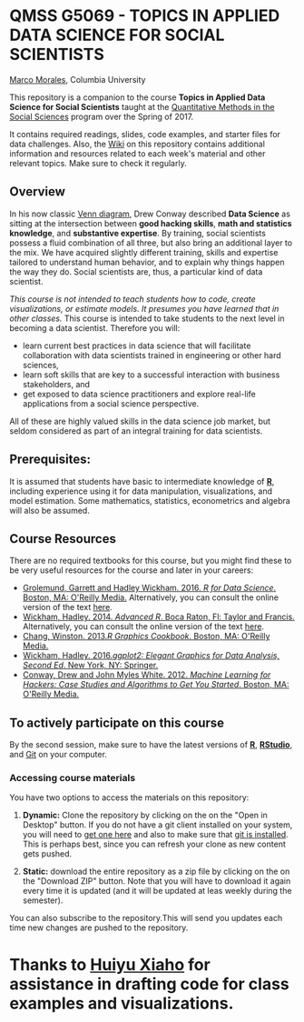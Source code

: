 

# QMSS G5069 -  TOPICS IN APPLIED DATA SCIENCE FOR SOCIAL SCIENTISTS

[Marco Morales](mailto:mam2519@columbia.edu), Columbia University

This repository is a companion to the course **Topics in Applied Data
Science for Social Scientists** taught at the
[Quantitative Methods in the Social Sciences](http://qmss.columbia.edu/)
program over the Spring of 2017.

It contains required readings, slides, code examples, and starter files for
data challenges. Also, the [Wiki](https://github.com/marco-morales/QMSS-GR5069/wiki) on this
repository contains additional information and resources related to
each week's material and other relevant topics. Make sure to check it
regularly. 

## Overview

In his now classic [Venn diagram](http://drewconway.com/zia/2013/3/26/the-data-science-venn-diagram), Drew Conway described **Data Science** as sitting at
the intersection between **good hacking skills**, **math
  and statistics knowledge**, and **substantive expertise**. By
training, social scientists possess a fluid combination of all three,
but also bring an additional layer to the mix. We have acquired
slightly different training, skills and expertise tailored to
understand human behavior, and to explain why things happen
the way they do. Social scientists are, thus, a
particular kind of data scientist.


*This course is not intended to teach students how to code, create
  visualizations, or estimate models. It presumes you have learned
  that in other classes.* This course is intended to take students to the
  next level in becoming a data scientist. Therefore you will:
  
* learn current best practices in data science that will
  facilitate collaboration with data scientists trained in engineering
  or other hard sciences,
* learn soft skills that are key to a successful interaction with
  business stakeholders, and
* get exposed to data science practitioners and explore real-life
  applications from a social science perspective.

All of these are highly valued skills in the data science job market,
but seldom considered as part of an integral training for data
scientists.

## Prerequisites:

It is assumed that students have basic to intermediate knowledge of [**R**](https://www.r-project.org/),
including experience using it for data manipulation, visualizations,
and model estimation. Some mathematics, statistics, econometrics and
algebra will also be assumed.


## Course Resources

There are no required textbooks for this course, but you might find
these to be very useful resources for the course and later in your
careers:

* [Grolemund, Garrett and Hadley Wickham. 2016. _R for Data Science_. Boston, MA: O'Reilly Media.](http://shop.oreilly.com/product/0636920034407.do) Alternatively, you can consult the online version of the text [here](http://r4ds.had.co.nz/).
* [Wickham, Hadley. 2014. _Advanced R_. Boca Raton, Fl: Taylor and Francis.](https://www.crcpress.com/Advanced-R/Wickham/p/book/9781466586963) Alternatively, you can consult the online version of the text [here](http://adv-r.had.co.nz/).
* [Chang, Winston. 2013._R Graphics Cookbook_. Boston, MA: O'Reilly Media.](http://shop.oreilly.com/product/0636920023135.do)
* [Wickham, Hadley. 2016._ggplot2: Elegant Graphics for Data Analysis, Second Ed_. New York, NY: Springer.](http://www.springer.com/us/book/9780387981413)
* [Conway, Drew and John Myles White. 2012. _Machine Learning for Hackers: Case Studies and Algorithms to Get You Started_. Boston, MA: O'Reilly Media.](http://shop.oreilly.com/product/0636920018483.do)


## To actively participate on this course

By the second session, make sure to have the latest versions of
[__R__](https://www.r-project.org/), [__RStudio__](https://www.rstudio.com/), and
[Git](https://git-scm.com/) on your computer.


### Accessing course materials

You have two options to access the materials on this repository:

1. **Dynamic:** Clone the repository by clicking on the on the  "Open
    in Desktop" button.  If you do not have a git
    client installed on your system, you will need to
    [get one here](https://git-scm.com/download/gui) and also to make
    sure that [git is installed](https://git-scm.com/downloads).  This
    is perhaps best, since you can refresh your clone as new content gets
    pushed.
	
3. **Static:** download the entire repository as a zip file  by
    clicking on the on the  "Download ZIP" button. Note that
    you will have to download it again every time it is updated (and
    it will be updated at leas weekly during the semester). 
	
You can also subscribe to the repository.This will send you updates
each time new changes are pushed to the repository.

# Thanks to [Huiyu Xiaho](mailto:huiyu.xiao@columbia.edu) for assistance in drafting code for class examples and visualizations.



